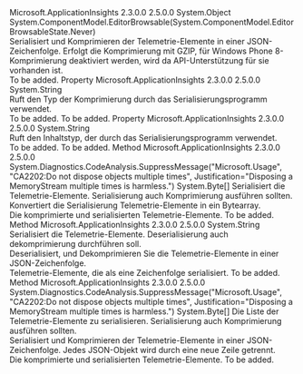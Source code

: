 <Type Name="JsonSerializer" FullName="Microsoft.ApplicationInsights.Extensibility.Implementation.JsonSerializer">
  <TypeSignature Language="C#" Value="public static class JsonSerializer" />
  <TypeSignature Language="ILAsm" Value=".class public auto ansi abstract sealed beforefieldinit JsonSerializer extends System.Object" />
  <TypeSignature Language="DocId" Value="T:Microsoft.ApplicationInsights.Extensibility.Implementation.JsonSerializer" />
  <TypeSignature Language="VB.NET" Value="Public Class JsonSerializer" />
  <TypeSignature Language="F#" Value="type JsonSerializer = class" />
  <AssemblyInfo>
    <AssemblyName>Microsoft.ApplicationInsights</AssemblyName>
    <AssemblyVersion>2.3.0.0</AssemblyVersion>
    <AssemblyVersion>2.5.0.0</AssemblyVersion>
  </AssemblyInfo>
  <Base>
    <BaseTypeName>System.Object</BaseTypeName>
  </Base>
  <Interfaces />
  <Attributes>
    <Attribute>
      <AttributeName>System.ComponentModel.EditorBrowsable(System.ComponentModel.EditorBrowsableState.Never)</AttributeName>
    </Attribute>
  </Attributes>
  <Docs>
    <summary>
            Serialisiert und Komprimieren der Telemetrie-Elemente in einer JSON-Zeichenfolge. Erfolgt die Komprimierung mit GZIP, für Windows Phone 8-Komprimierung deaktiviert werden, wird da API-Unterstützung für sie vorhanden ist. 
            </summary>
    <remarks>To be added.</remarks>
  </Docs>
  <Members>
    <Member MemberName="CompressionType">
      <MemberSignature Language="C#" Value="public static string CompressionType { get; }" />
      <MemberSignature Language="ILAsm" Value=".property string CompressionType" />
      <MemberSignature Language="DocId" Value="P:Microsoft.ApplicationInsights.Extensibility.Implementation.JsonSerializer.CompressionType" />
      <MemberSignature Language="VB.NET" Value="Public Shared ReadOnly Property CompressionType As String" />
      <MemberSignature Language="F#" Value="member this.CompressionType : string" Usage="Microsoft.ApplicationInsights.Extensibility.Implementation.JsonSerializer.CompressionType" />
      <MemberType>Property</MemberType>
      <AssemblyInfo>
        <AssemblyName>Microsoft.ApplicationInsights</AssemblyName>
        <AssemblyVersion>2.3.0.0</AssemblyVersion>
        <AssemblyVersion>2.5.0.0</AssemblyVersion>
      </AssemblyInfo>
      <ReturnValue>
        <ReturnType>System.String</ReturnType>
      </ReturnValue>
      <Docs>
        <summary>
            Ruft den Typ der Komprimierung durch das Serialisierungsprogramm verwendet. 
            </summary>
        <value>To be added.</value>
        <remarks>To be added.</remarks>
      </Docs>
    </Member>
    <Member MemberName="ContentType">
      <MemberSignature Language="C#" Value="public static string ContentType { get; }" />
      <MemberSignature Language="ILAsm" Value=".property string ContentType" />
      <MemberSignature Language="DocId" Value="P:Microsoft.ApplicationInsights.Extensibility.Implementation.JsonSerializer.ContentType" />
      <MemberSignature Language="VB.NET" Value="Public Shared ReadOnly Property ContentType As String" />
      <MemberSignature Language="F#" Value="member this.ContentType : string" Usage="Microsoft.ApplicationInsights.Extensibility.Implementation.JsonSerializer.ContentType" />
      <MemberType>Property</MemberType>
      <AssemblyInfo>
        <AssemblyName>Microsoft.ApplicationInsights</AssemblyName>
        <AssemblyVersion>2.3.0.0</AssemblyVersion>
        <AssemblyVersion>2.5.0.0</AssemblyVersion>
      </AssemblyInfo>
      <ReturnValue>
        <ReturnType>System.String</ReturnType>
      </ReturnValue>
      <Docs>
        <summary>
            Ruft den Inhaltstyp, der durch das Serialisierungsprogramm verwendet. 
            </summary>
        <value>To be added.</value>
        <remarks>To be added.</remarks>
      </Docs>
    </Member>
    <Member MemberName="ConvertToByteArray">
      <MemberSignature Language="C#" Value="public static byte[] ConvertToByteArray (string telemetryItems, bool compress = true);" />
      <MemberSignature Language="ILAsm" Value=".method public static hidebysig unsigned int8[] ConvertToByteArray(string telemetryItems, bool compress) cil managed" />
      <MemberSignature Language="DocId" Value="M:Microsoft.ApplicationInsights.Extensibility.Implementation.JsonSerializer.ConvertToByteArray(System.String,System.Boolean)" />
      <MemberSignature Language="VB.NET" Value="Public Shared Function ConvertToByteArray (telemetryItems As String, Optional compress As Boolean = true) As Byte()" />
      <MemberSignature Language="F#" Value="static member ConvertToByteArray : string * bool -&gt; byte[]" Usage="Microsoft.ApplicationInsights.Extensibility.Implementation.JsonSerializer.ConvertToByteArray (telemetryItems, compress)" />
      <MemberType>Method</MemberType>
      <AssemblyInfo>
        <AssemblyName>Microsoft.ApplicationInsights</AssemblyName>
        <AssemblyVersion>2.3.0.0</AssemblyVersion>
        <AssemblyVersion>2.5.0.0</AssemblyVersion>
      </AssemblyInfo>
      <Attributes>
        <Attribute>
          <AttributeName>System.Diagnostics.CodeAnalysis.SuppressMessage("Microsoft.Usage", "CA2202:Do not dispose objects multiple times", Justification="Disposing a MemoryStream multiple times is harmless.")</AttributeName>
        </Attribute>
      </Attributes>
      <ReturnValue>
        <ReturnType>System.Byte[]</ReturnType>
      </ReturnValue>
      <Parameters>
        <Parameter Name="telemetryItems" Type="System.String" />
        <Parameter Name="compress" Type="System.Boolean" />
      </Parameters>
      <Docs>
        <param name="telemetryItems">Serialisiert die Telemetrie-Elemente.</param>
        <param name="compress">Serialisierung auch Komprimierung ausführen sollten.</param>
        <summary>
            Konvertiert die Serialisierung Telemetrie-Elemente in ein Bytearray.
            </summary>
        <returns>Die komprimierte und serialisierten Telemetrie-Elemente.</returns>
        <remarks>To be added.</remarks>
      </Docs>
    </Member>
    <Member MemberName="Deserialize">
      <MemberSignature Language="C#" Value="public static string Deserialize (byte[] telemetryItemsData, bool compress = true);" />
      <MemberSignature Language="ILAsm" Value=".method public static hidebysig string Deserialize(unsigned int8[] telemetryItemsData, bool compress) cil managed" />
      <MemberSignature Language="DocId" Value="M:Microsoft.ApplicationInsights.Extensibility.Implementation.JsonSerializer.Deserialize(System.Byte[],System.Boolean)" />
      <MemberSignature Language="VB.NET" Value="Public Shared Function Deserialize (telemetryItemsData As Byte(), Optional compress As Boolean = true) As String" />
      <MemberSignature Language="F#" Value="static member Deserialize : byte[] * bool -&gt; string" Usage="Microsoft.ApplicationInsights.Extensibility.Implementation.JsonSerializer.Deserialize (telemetryItemsData, compress)" />
      <MemberType>Method</MemberType>
      <AssemblyInfo>
        <AssemblyName>Microsoft.ApplicationInsights</AssemblyName>
        <AssemblyVersion>2.3.0.0</AssemblyVersion>
        <AssemblyVersion>2.5.0.0</AssemblyVersion>
      </AssemblyInfo>
      <ReturnValue>
        <ReturnType>System.String</ReturnType>
      </ReturnValue>
      <Parameters>
        <Parameter Name="telemetryItemsData" Type="System.Byte[]" />
        <Parameter Name="compress" Type="System.Boolean" />
      </Parameters>
      <Docs>
        <param name="telemetryItemsData">Serialisiert die Telemetrie-Elemente.</param>
        <param name="compress">Deserialisierung auch dekomprimierung durchführen soll.</param>
        <summary>
            Deserialisiert, und Dekomprimieren Sie die Telemetrie-Elemente in einer JSON-Zeichenfolge.
            </summary>
        <returns>Telemetrie-Elemente, die als eine Zeichenfolge serialisiert.</returns>
        <remarks>To be added.</remarks>
      </Docs>
    </Member>
    <Member MemberName="Serialize">
      <MemberSignature Language="C#" Value="public static byte[] Serialize (System.Collections.Generic.IEnumerable&lt;Microsoft.ApplicationInsights.Channel.ITelemetry&gt; telemetryItems, bool compress = true);" />
      <MemberSignature Language="ILAsm" Value=".method public static hidebysig unsigned int8[] Serialize(class System.Collections.Generic.IEnumerable`1&lt;class Microsoft.ApplicationInsights.Channel.ITelemetry&gt; telemetryItems, bool compress) cil managed" />
      <MemberSignature Language="DocId" Value="M:Microsoft.ApplicationInsights.Extensibility.Implementation.JsonSerializer.Serialize(System.Collections.Generic.IEnumerable{Microsoft.ApplicationInsights.Channel.ITelemetry},System.Boolean)" />
      <MemberSignature Language="VB.NET" Value="Public Shared Function Serialize (telemetryItems As IEnumerable(Of ITelemetry), Optional compress As Boolean = true) As Byte()" />
      <MemberSignature Language="F#" Value="static member Serialize : seq&lt;Microsoft.ApplicationInsights.Channel.ITelemetry&gt; * bool -&gt; byte[]" Usage="Microsoft.ApplicationInsights.Extensibility.Implementation.JsonSerializer.Serialize (telemetryItems, compress)" />
      <MemberType>Method</MemberType>
      <AssemblyInfo>
        <AssemblyName>Microsoft.ApplicationInsights</AssemblyName>
        <AssemblyVersion>2.3.0.0</AssemblyVersion>
        <AssemblyVersion>2.5.0.0</AssemblyVersion>
      </AssemblyInfo>
      <Attributes>
        <Attribute>
          <AttributeName>System.Diagnostics.CodeAnalysis.SuppressMessage("Microsoft.Usage", "CA2202:Do not dispose objects multiple times", Justification="Disposing a MemoryStream multiple times is harmless.")</AttributeName>
        </Attribute>
      </Attributes>
      <ReturnValue>
        <ReturnType>System.Byte[]</ReturnType>
      </ReturnValue>
      <Parameters>
        <Parameter Name="telemetryItems" Type="System.Collections.Generic.IEnumerable&lt;Microsoft.ApplicationInsights.Channel.ITelemetry&gt;" />
        <Parameter Name="compress" Type="System.Boolean" />
      </Parameters>
      <Docs>
        <param name="telemetryItems">Die Liste der Telemetrie-Elemente zu serialisieren.</param>
        <param name="compress">Serialisierung auch Komprimierung ausführen sollten.</param>
        <summary>
            Serialisiert und Komprimieren der Telemetrie-Elemente in einer JSON-Zeichenfolge. Jedes JSON-Objekt wird durch eine neue Zeile getrennt. 
            </summary>
        <returns>Die komprimierte und serialisierten Telemetrie-Elemente.</returns>
        <remarks>To be added.</remarks>
      </Docs>
    </Member>
  </Members>
</Type>